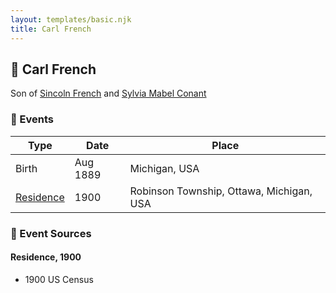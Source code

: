 ```yaml
---
layout: templates/basic.njk
title: Carl French
---
```

## 🔵 Carl French

Son of [Sincoln French](/people/6/69338120) and [Sylvia Mabel Conant](/people/8/88275832)

### 📆 Events

Type | Date | Place
------ | ------ | ------
Birth | Aug 1889 | Michigan, USA
[Residence](#event-1f43b6bb-942f-4212-b66e-f51af4755e85) | 1900 | Robinson Township, Ottawa, Michigan, USA

### 📰 Event Sources

#### <a id="event-1f43b6bb-942f-4212-b66e-f51af4755e85"></a> Residence, 1900
* 1900 US Census
